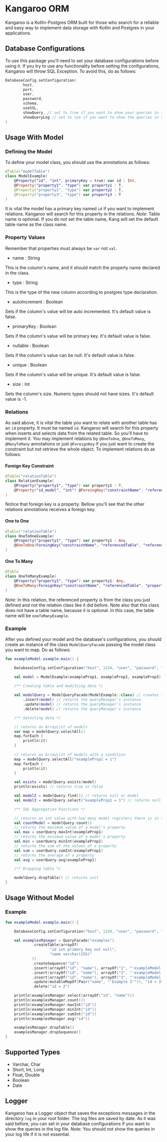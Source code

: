 # Kangaroo ORM

Kangaroo is a Kotlin-Postgres ORM built for those who search for a reliable and easy way to implement 
data storage with Kotlin and Postgres in your applications.

## Database Configurations

To use this package you'll need to set your database configurations
before using it. If you try to use any functionality before setting the configurations,
Kangaroo will throw SQL Exception. To avoid this, do as follows:

```kotlin
DatabaseConfig.setConfiguration(
        host,
        port,
        user,
        password,
        schema,
        useSSL,
        showQuery, // set to true if you want to show your queries in the console. Default value false.
        showQueryLog // set to tye if you want to show the queries in the log file.
)
```
## Usage With Model

### Defining the Model

To define your model class, you should use the annotations as follows:

```kotlin
@Table("modelTable")
class ModelExample(
    @Property("id", "int", primaryKey = true) var id : Int,
    @Property("property1", "type") var property1 : T,
    @Property("property2", "type") var property2 : T,
    @Property("property3", "type") var property3 : T
)
```

It is vital the model has a primary key named `id` if you want to implement relations. Kangaroo will 
search for this property in the relations.
*Note*: Table name is optional. If you do not set the table name, 
Kang will set the default table name as the class name.

### Property Values

Remember that properties must always be `var` not `val`.

- name : String

This is the column's name, and it should match the property name declared in the class.

- type : String

This is the type of the new column according to postgres type declaration.

- autoIncrement : Boolean

Sets if the column's value will be auto incremented. It's default value is false. 

- primaryKey : Boolean

Sets if the column's value will be primary key. It's default value is false. 

- nullable : Boolean

Sets if the column's value can be null. It's default value is false. 

- unique : Boolean

Sets if the column's value will be unique. It's default value is false.

- size : Int

Sets the column's size. Numeric types should not have sizes. It's default value is -1.

### Relations

As said above, it is vital the table you want to relate with another table has an `id` property. It must be named `id`.
Kangaroo will search for this property when inserts and selects data from the related table. So you'll have to 
implement it. You may implement relations by `@OneToOne`, `@OneToMany`, `@ManyToMany` annotations or just `@ForeignKey`
if you just want to create the constraint but not retrieve the whole object. To implement relations do as follows:

#### Foreign Key Constraint

````kotlin
@Table("relationTable")
class RelationExample(
    @Property("property1", "type") var property1 : T,
    @Property("id_model", "int") @ForeingKey("constraintName", "referencedTable", "referencedProperty") var id_model : Int
)
````

Notice that foreign key is a property. Bellow you'll see that the other relations annotations receives a foreign key.

#### One to One

```kotlin
@Table("relationTable")
class OneToOneExample(
    @Property("property1", "type") var property1 : Any,
    @OneToOne(ForeingKey("constraintName", "referencedTable", "referencedProperty")) var modelExample : ModelExample,
)
```

#### One To Many

```kotlin
@Table
class OneToManyExample(
    @Property("property1", "type") var property1: Any,
    @OneToMany(ForeignKey("constraintName", "referencedTable", "property1")) var examples : List<Example>
)
```
*Note*: In this relation, the referenced property is from the class you just defined and not the relation class like it did before.
Note also that this class does not have a table name, because it is optional.
In this case, the table name will be `oneToManyExample`.

### Example

After you defined your model and the database's configurations, you should
create an instance of the class `ModelQueryFacade` passing the model class you want
to map. Do as follows:

```kotlin
fun exampleModel.example.main() {

    DatabaseConfig.setConfiguration("host", 1234, "user", "password", "exampleModel", false)

    val model = ModelExample(exampleProp1, exampleProp2, exampleProp3)
    
    /** Creating table and modifying data */  

    val modelQuery = ModelQueryFacade(ModelExample::class) // creates the table
        .insert(model) // returns the queryManager's instance
        .update(model) // returns the queryManager's instance
        .delete(model) // returns the queryManager's instance

    /** Selecting data */    

    // returns an ArrayList of models
    var map = modelQuery.selectAll()
    map.forEach {
        println(it)
    }
    
    // returns an ArrayList of models with a condition
    map = modelQuery.selectAll("exampleProp1 = 1")
    map.forEach {
        println(it)
    }

    val exists = modelQuery.exists(model)
    println(exists) // returns true or false

    val model2 = modelQuery.find(1) // returns null or model
    val model3 = modelQuery.select("exampleProp1 = 1") // returns null or model

    /** SQL Aggregation Functions */

    // returns an int value with how many model registers there is in the database
    val countModel = modelQuery.count()
    // returns the maximum value of a model's property
    val max = userQuery.maxInt(exampleProp1)
    // returns the minimum value of a model's property
    val min = userQuery.minInt(exampleProp1)
    // returns the sum of the values of a property
    val sum = userQuery.sumInt(exampleProp1)
    // returns the average of a property
    val avg = userQuery.avg(exampleProp1)

    /** Dropping table */  

    modelQuery.dropTable() // returns unit
}
```

## Usage Without Model

### Example

```kotlin
fun exampleModel.example.main() {

    DatabaseConfig.setConfiguration("host", 1234, "user", "password", "exampleModel", false)

    val examplesManager = QueryFacade("examples")
            .createTable(arrayOf(
                    "id int primary key not null",
                    "name varchar(255)"
            ))
            .createSequence("id")
            .insert(arrayOf("id", "name"), arrayOf("1", "'exampleModel 1'"))
            .insert(arrayOf("id", "name"), arrayOf("2", "'exampleModel 2'"))
            .insert(arrayOf("id", "name"), arrayOf("3", "'exampleModel 3'"))
            .update(mutableMapOf(Pair("name", "'Example 3'")), "id = 3")
            .delete("id = 2")

    println(examplesManager.select(arrayOf("id", "name")))
    println(examplesManager.count())
    println(examplesManager.maxInt("id"))
    println(examplesManager.minInt("id"))
    println(examplesManager.sumInt("id"))
    println(examplesManager.avg("id"))

    examplesManager.dropTable()
    examplesManager.dropSequence()
}
```

## Supported Types

- Varchar, Char
- Short, Int, Long
- Float, Double
- Boolean
- Date

## Logger

Kangaroo has a Logger object that saves the exceptions messages in the directory
`log` in your root folder. The log files are saved by date. As it was said before, you can set in your database configurations if
you want to show the queries in the log file.
*Note*: You should not show the queries in your log life if it is not
essential.